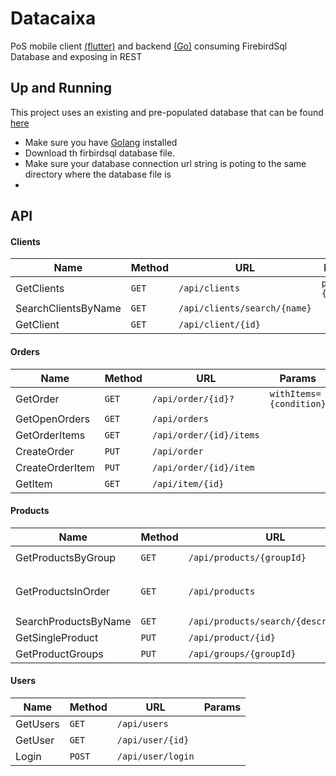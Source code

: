 # Datacaixa

PoS mobile client [(flutter)](https://flutter.dev) and backend [(Go)](https://golang.org) consuming FirebirdSql Database and exposing in REST

## Up and Running 

This project uses an existing and pre-populated database that can be found [here]()

- Make sure you have [Golang](https://golang.org) installed
- Download th firbirdsql database file.
- Make sure your database connection url string is poting to the same directory where the database file is
- 

## API 

#### Clients

Name            | Method   | URL            | Params             |
|---------------|----------|----------------|--------------------|
| GetClients     |```GET```     | ```/api/clients``` | ```page={number}``` |
|SearchClientsByName|```GET```     | ```/api/clients/search/{name}``` |  |
|GetClient|```GET```     | ```/api/client/{id}``` |  |

#### Orders

|Name           | Method   | URL            | Params             |
|---------------|----------|----------------|--------------------|
|GetOrder|```GET```     | ```/api/order/{id}?``` | ```withItems={condition}``` |
|GetOpenOrders|```GET```     | ```/api/orders``` |  |
|GetOrderItems|```GET```     | ```/api/order/{id}/items``` |  |
|CreateOrder|```PUT```     | ```/api/order``` |  |
|CreateOrderItem|```PUT```     | ```/api/order/{id}/item``` |  |
|GetItem|```GET```     | ```/api/item/{id}``` |  |

#### Products

|Name             | Method   | URL            | Params             |
|-----------------|----------|----------------|--------------------|
|GetProductsByGroup|```GET```     | ```/api/products/{groupId}``` |  ```page={number}``` |
|GetProductsInOrder|```GET```     | ```/api/products``` | ```page={number} orderBy={order}``` |
|SearchProductsByName|```GET```     | ```/api/products/search/{description}``` | |
|GetSingleProduct|```PUT```     | ```/api/product/{id}``` |  |
|GetProductGroups|```PUT```     | ```/api/groups/{groupId}``` |  |

#### Users

|Name      | Method   | URL            | Params             |
|----------|----------|----------------|--------------------|
|GetUsers  |```GET```     | ```/api/users``` |  |
|GetUser   |```GET```     | ```/api/user/{id}``` |  |
|Login     |```POST```     | ```/api/user/login``` |  |

